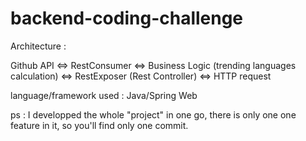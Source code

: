 # backend-coding-challenge

Architecture : 

Github API <=> RestConsumer <=> Business Logic (trending languages calculation) <=> RestExposer (Rest Controller) <=> HTTP request

language/framework used : Java/Spring Web

ps : I developped the whole "project" in one go, there is only one one feature in it, so you'll find only one commit. 
